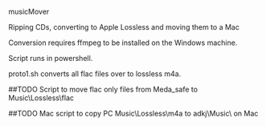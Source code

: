 musicMover

Ripping CDs, converting to Apple Lossless and moving them to a Mac

Conversion requires ffmpeg to be installed on the Windows machine. 

Script runs in powershell.

proto1.sh converts all flac files over to lossless m4a. 

##TODO Script to move flac only files from Meda_safe to Music\Lossless\flac

##TODO Mac script to copy PC Music\Lossless\m4a to adkj\Music\ on Mac

